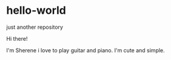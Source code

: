 # hello-world
just another repository

Hi there!

I'm Sherene i love to play guitar and piano. 
I'm cute and simple. 
